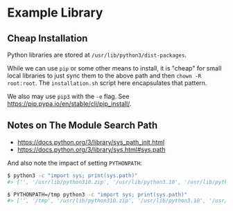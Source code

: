 # Example Library

## Cheap Installation

Python libraries are stored at `/usr/lib/python3/dist-packages`.

While we can use `pip` or some other means to install, it is "cheap" for small local libraries to just sync them to the above path and then `chown -R root:root`. The `installation.sh` script here encapsulates that pattern.

We also may use `pip3` with the `-e` flag. See <https://pip.pypa.io/en/stable/cli/pip_install/>.


## Notes on The Module Search Path

* <https://docs.python.org/3/library/sys_path_init.html>
* <https://docs.python.org/3/library/sys.html#sys.path>

And also note the impact of setting `PYTHONPATH`:

```sh
$ python3 -c "import sys; print(sys.path)"
#> ['', '/usr/lib/python310.zip', '/usr/lib/python3.10', '/usr/lib/python3.10/lib-dynload', '/usr/local/lib/python3.10/dist-packages', '/usr/lib/python3/dist-packages']

$ PYTHONPATH=/tmp python3 -c "import sys; print(sys.path)"
#> ['', '/tmp', '/usr/lib/python310.zip', '/usr/lib/python3.10', '/usr/lib/python3.10/lib-dynload', '/usr/local/lib/python3.10/dist-packages', '/usr/lib/python3/dist-packages']
```

